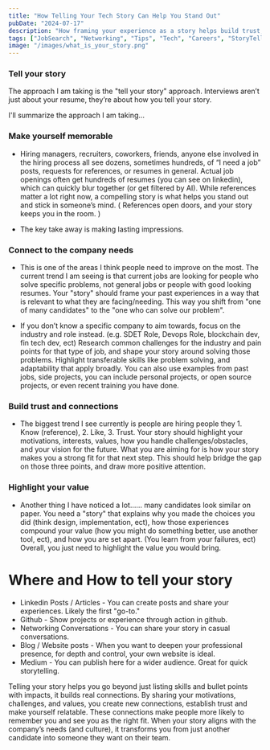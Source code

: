 ```yaml
---
title: "How Telling Your Tech Story Can Help You Stand Out"
pubDate: "2024-07-17"
description: "How framing your experience as a story helps build trust, show value, and connect with potential employers."
tags: ["JobSearch", "Networking", "Tips", "Tech", "Careers", "StoryTelling", "Story", "Advice", "PersosnalBranding", "JobHuntStrategy"]
image: "/images/what_is_your_story.png" 
---
```


### Tell your story

The approach I am taking is the "tell your story" approach. Interviews aren’t just about your resume, they’re about how you tell your story. 

I'll summarize the approach I am taking...  

### Make yourself memorable
- Hiring managers, recruiters, coworkers, friends, anyone else involved in the hiring process all see dozens, sometimes hundreds, of “I need a job” posts, requests for references, or resumes in general. Actual job openings often get hundreds of resumes (you can see on linkedin), which can quickly blur together (or get filtered by AI). While references matter a lot right now, a compelling story is what helps you stand out and stick in someone’s mind. ( References open doors, and your story keeps you in the room. )

- The key take away is making lasting impressions. 

### Connect to the company needs
- This is one of the areas I think people need to improve on the most. The current trend I am seeing is that current jobs are looking for people who solve specific problems, not general jobs or people with good looking resumes. Your "story" should frame your past experiences in a way that is relevant to what they are facing/needing. This way you shift from "one of many candidates" to the "one who can solve our problem".  

- If you don’t know a specific company to aim towards, focus on the industry and role instead. (e.g. SDET Role, Devops Role,  blockchain dev, fin tech dev, ect) Research common challenges for the industry and pain points for that type of job, and shape your story around solving those problems. Highlight transferable skills like problem solving, and adaptability that apply broadly. You can also use examples from past jobs, side projects, you can include personal projects, or open source projects, or even recent training you have done. 

### Build trust and connections
- The biggest trend I see currently is people are hiring people they 1. Know (reference), 2. Like, 3. Trust. Your story should  highlight your motivations, interests, values, how you handle challenges/obstacles, and your vision for the future. What you are aiming for is how your story makes you a strong fit for that next step. This should help bridge the gap on those three points, and draw more positive attention.  

### Highlight your value
- Another thing I have noticed a lot...... many candidates look similar on paper. You need a "story" that explains why you made the choices you did (think design, implementation, ect), how those experiences compound your value (how you might do something better, use another tool, ect), and how you are set apart. (You learn from your failures, ect) Overall, you just need to highlight the value you would bring. 

# Where and How to tell your story
- Linkedin Posts / Articles - You can create posts and share your experiences. Likely the first "go-to."
- Github - Show projects or experience through action in github.
- Networking Conversations - You can share your story in casual conversations. 
- Blog / Website posts - When you want to deepen your professional presence, for depth and control, your own website is ideal.
- Medium - You can publish here for a wider audience. Great for quick storytelling.


Telling your story helps you go beyond just listing skills and bullet points with impacts, it builds real connections. By sharing your motivations, challenges, and values, you create new connections, establish trust and make yourself relatable. These connections make people more likely to remember you and see you as the right fit. When your story aligns with the company’s needs (and culture), it transforms you from just another candidate into someone they want on their team.  

